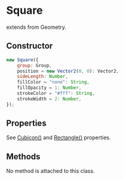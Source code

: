 # Square

extends from Geometry.

## Constructor

```js
new Square({
    group: Group,
    position = new Vector2(0, 0): Vector2,
    sideLength: Number,
    fillColor = "none": String,
    fillOpacity = 1: Number,
    strokeColor = "#fff": String,
    strokeWidth = 2: Number,
});
```

## Properties

See [Cubicon()](./reference/cubicon/cubicon.md) and [Rectangle()](./reference/cubicon/geometry/rectangle.md) properties.

## Methods

No method is attached to this class.
